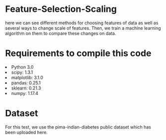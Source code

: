 # Feature-Selection-Scaling

here we can see different methods for choosing features of data as well as several ways to change scale of features. Then, we train a machine learning algorithm on them to compare these changes on data.

# Requirements to compile this code

<li>Python 3.0</li>
<li>scipy: 1.3.1</li>
<li>matplotlib: 3.1.0</li>
<li>pandas: 0.25.1</li>
<li>sklearn: 0.21.3</li>
<li>numpy: 1.17.4</li>

# Dataset
For this test, we use the pima-indian-diabetes public dataset which has been uploaded here.

